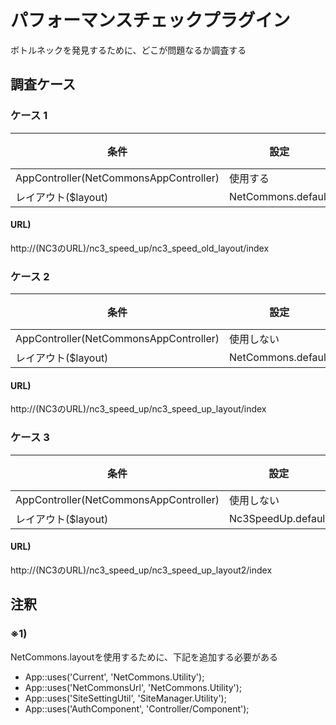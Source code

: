 パフォーマンスチェックプラグイン
==============

ボトルネックを発見するために、どこが問題なるか調査する

## 調査ケース

 ### ケース 1

 | 条件 | 設定 | 備考
 | ---- | ------ | ------
 | AppController(NetCommonsAppController) | 使用する | 
 | レイアウト($layout) | NetCommons.default | ※1

 #### URL) 
 http://(NC3のURL)/nc3_speed_up/nc3_speed_old_layout/index
 
 
 ### ケース 2
 
 | 条件 | 設定 | 備考
 | ---- | ------ | ------
 | AppController(NetCommonsAppController) | 使用しない | 
 | レイアウト($layout) | NetCommons.default | ※1
 
 #### URL)
 http://(NC3のURL)/nc3_speed_up/nc3_speed_up_layout/index
 
 
 ### ケース 3
 
 | 条件 | 設定 | 備考
 | ---- | ------ | ------
 | AppController(NetCommonsAppController) | 使用しない | 
 | レイアウト($layout) | Nc3SpeedUp.default | 
 
 #### URL)
 http://(NC3のURL)/nc3_speed_up/nc3_speed_up_layout2/index
 
 
 ## 注釈
   
 ### ※1) 
 NetCommons.layoutを使用するために、下記を追加する必要がある
 - App::uses('Current', 'NetCommons.Utility');
 - App::uses('NetCommonsUrl', 'NetCommons.Utility');
 - App::uses('SiteSettingUtil', 'SiteManager.Utility');
 - App::uses('AuthComponent', 'Controller/Component');

